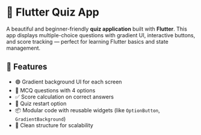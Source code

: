 # 🎯 Flutter Quiz App

A beautiful and beginner-friendly **quiz application** built with **Flutter**. This app displays multiple-choice questions with gradient UI, interactive buttons, and score tracking — perfect for learning Flutter basics and state management.

## 🚀 Features

- 🟣 Gradient background UI for each screen
- 🧠 MCQ questions with 4 options
- ✅ Score calculation on correct answers
- 🔄 Quiz restart option
- 📦 Modular code with reusable widgets (like `OptionButton`, `GradientBackground`)
- 📁 Clean structure for scalability


